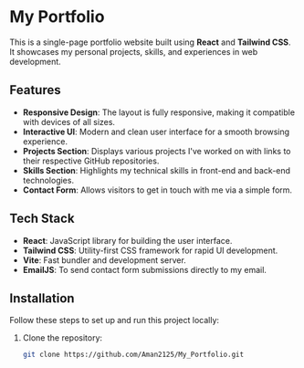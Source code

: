 # My Portfolio

This is a single-page portfolio website built using **React** and **Tailwind CSS**. It showcases my personal projects, skills, and experiences in web development.

## Features

- **Responsive Design**: The layout is fully responsive, making it compatible with devices of all sizes.
- **Interactive UI**: Modern and clean user interface for a smooth browsing experience.
- **Projects Section**: Displays various projects I've worked on with links to their respective GitHub repositories.
- **Skills Section**: Highlights my technical skills in front-end and back-end technologies.
- **Contact Form**: Allows visitors to get in touch with me via a simple form.

## Tech Stack

- **React**: JavaScript library for building the user interface.
- **Tailwind CSS**: Utility-first CSS framework for rapid UI development.
- **Vite**: Fast bundler and development server.
- **EmailJS**: To send contact form submissions directly to my email.

## Installation

Follow these steps to set up and run this project locally:

1. Clone the repository:

   ```bash
   git clone https://github.com/Aman2125/My_Portfolio.git
